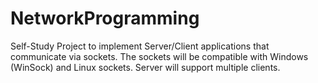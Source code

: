 # NetworkProgramming
Self-Study Project to implement Server/Client applications that communicate via sockets. The sockets will be compatible with Windows (WinSock) and Linux sockets. Server will support multiple clients.
